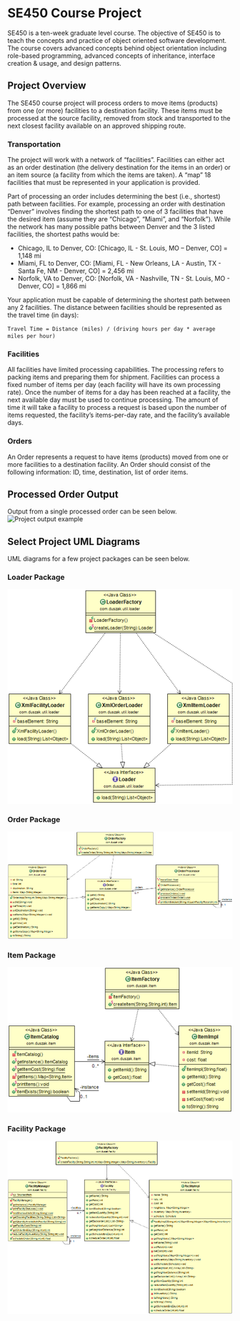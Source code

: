 # SE450 Course Project

SE450 is a ten-week graduate level course. The objective of SE450 is to teach the concepts and practice of object oriented software development. The course covers advanced concepts behind object orientation including role-based programming, advanced concepts of inheritance, interface creation & usage, and design patterns. 

## Project Overview
The SE450 course project will process orders to move items (products) from one (or more) facilities to a destination facility. These items must be processed at the source facility, removed from stock and transported to the next closest facility available on an approved shipping route.

### Transportation
The project will work with a network of “facilities”. Facilities can either act as an order destination (the delivery destination for the items in an order) or an item source (a facility from which the items are taken). A “map” 18 facilities that must be represented in your application is provided.

Part of processing an order includes determining the best (i.e., shortest) path between facilities. For example, processing an order with destination “Denver” involves finding the shortest path to one of 3 facilities that have the desired item (assume they are “Chicago”, “Miami”, and “Norfolk”). While the network has many possible paths between Denver and the 3 listed facilities, the shortest paths would be:
- Chicago, IL to Denver, CO: [Chicago, IL - St. Louis, MO – Denver, CO] = 1,148 mi
- Miami, FL to Denver, CO: [Miami, FL - New Orleans, LA - Austin, TX - Santa Fe, NM - Denver, CO] = 2,456 mi
- Norfolk, VA to Denver, CO: [Norfolk, VA - Nashville, TN - St. Louis, MO - Denver, CO] = 1,866 mi

Your application must be capable of determining the shortest path between any 2 facilities. The distance between facilities should be represented as the travel time (in days):
```
Travel Time = Distance (miles) / (driving hours per day * average miles per hour)
```

### Facilities
All facilities have limited processing capabilities. The processing refers to packing items and preparing them for shipment. Facilities can process a fixed number of items per day (each facility will have its own processing rate). Once the number of items for a day has been reached at a facility, the next available day must be used to continue processing. The amount of time it will take a facility to process a request is based upon the number of items requested, the facility’s items-per-day rate, and the facility’s available days.

### Orders
An Order represents a request to have items (products) moved from one or more facilities to a destination facility. An Order should consist of the following information: ID, time, destination, list of order items.


## Processed Order Output
Output from a single processed order can be seen below.
![Project output example](https://i.imgur.com/0hpUBZA.png)

## Select Project UML Diagrams
UML diagrams for a few project packages can be seen below. 
### Loader Package
![com.duszak.loader package UML Diagram](https://raw.githubusercontent.com/paulduszak/SE450/master/src/uml/com.duszak.util.loader.png)
### Order Package
![com.duszak.order package UML Diagram](https://raw.githubusercontent.com/paulduszak/SE450/master/src/uml/com.duszak.order.png)
### Item Package
![com.duszak.item package UML Diagram](https://raw.githubusercontent.com/paulduszak/SE450/master/src/uml/com.duszak.item.png)
### Facility Package
![com.duszak.facility package UML Diagram](https://raw.githubusercontent.com/paulduszak/SE450/master/src/uml/com.duszak.facility.png)
